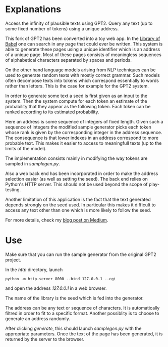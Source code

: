# Explanations

Access the infinity of plausible texts using GPT2. Query any text (up to some fixed number of tokens) using a unique address.

This fork of GPT2 has been converted into a toy web app. In the [Library of Babel](https://libraryofbabel.info/) one can search in any page that could ever be written. This system is able to generate these pages using a unique identifier which is an address of a unique page. Most of these pages consists of meaningless sequences of alphabetical characters separated by spaces and periods.

On the other hand language models arising from NLP techniques can be used to generate random texts with mostly correct grammar. Such models often decompose texts into tokens which correspond essentially to words rather than letters. This is the case for example for the GPT2 system.

In order to generate some text a seed is first given as an input to the system. Then the system compute for each token an estimate of the probability that they appear as the following token. Each token can be ranked according to its estimated probability.

Here an address is some sequence of integers of fixed length. Given such a sequence of integers the modified sample generator picks each token whose rank is given by the corresponding integer in the address sequence. The consequence is that lower indexes in an address correspond to more probable text. This makes it easier to access to meaningfull texts (up to the limits of the model).

The implementation consists mainly in modifying the way tokens are sampled in _samplegen.py_.

Also a web back end has been incorporated in order to make the address selection easier (as well as setting the seed). The back end relies on Python's HTTP server. This should not be used beyond the scope of play-testing.

Another limitation of this application is the fact that the text generated depends strongly on the seed used. In particular this makes it difficult to access any text other than one which is more likely to follow the seed.

For more details, check my [blog post on Medium](https://medium.com/@alexandre.de.zotti/gpt-2-as-a-universal-library-b7a02213339).

# Use

Make sure that you can run the sample generator from the original GPT2 project.

In the _http_ directory, launch
```
python -m http.server 8000 --bind 127.0.0.1 --cgi
```
and open the address _127.0.0.1_ in a web browser.

The name of the library is the seed which is fed into the generator.

The address can be any text or sequence of characters. It is automatically filtred in order to fit to a specific format. Another possiblity is to choose to generate an address randomly.

After clicking _generate_, this should launch _samplegen.py_ with the appropriate parameters. Once the text of the page has been generated, it is returned by the server to the browser.


